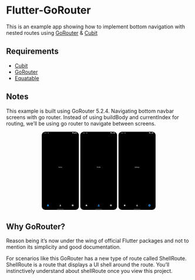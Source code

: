 # Flutter-GoRouter

This is an example app showing how to implement bottom navigation with nested routes using [GoRouter](https://pub.dev/packages/go_router) & [Cubit](https://pub.dev/packages/flutter_bloc)

## Requirements ##
- [Cubit](https://pub.dev/packages/flutter_bloc)
- [GoRouter](https://pub.dev/packages/go_router)
- [Equatable](https://pub.dev/packages/equatable)

## Notes ##
This example is built using GoRouter 5.2.4.
Navigating bottom navbar screens with go router.
Instead of using buildBody and currentIndex for routing, we’ll be using go router to navigate between screens.

<p align="center">
  <img alt='Screenshot 1' src="images/GoRouter.png" width="20%"/>  
  <img alt='Screenshot 2' src="images/GoRouter2.png" width="20%"/>  
  <img alt='Screenshot 3' src="images/GoRouter3.png" width="20%"/>
</p>


## Why GoRouter? ##
Reason being it’s now under the wing of official Flutter packages and not to mention its simplicity and good documentation.

For scenarios like this GoRouter has a new type of route called ShellRoute. ShellRoute is a route that displays a UI shell around the route. You’ll instinctively understand about shellRoute once you view this project.
